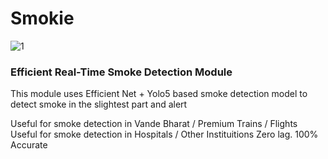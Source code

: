 # Smokie

![1](https://github.com/MainakRepositor/Smokie/assets/64016811/eba4bb75-e5a6-4bd8-81fc-d115964291fe)


### Efficient Real-Time Smoke Detection Module
This module uses Efficient Net + Yolo5 based smoke detection model to detect smoke in the slightest part and alert

Useful for smoke detection in Vande Bharat / Premium Trains / Flights
Useful for smoke detection in Hospitals / Other Instituitions
Zero lag. 100% Accurate

